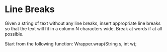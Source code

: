 # Line Breaks

Given a string of  text without any line breaks, insert appropriate line breaks so that the text will fit in a column N characters wide. Break at words if at all possible.

Start from the following function: Wrapper.wrap(String s, int w);
